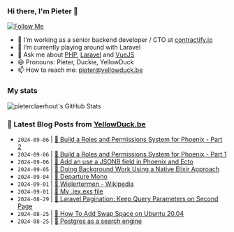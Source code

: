 ### Hi there, I'm Pieter 👋  
[![Follow Me](https://img.shields.io/github/followers/pieterclaerhout?label=Follow&style=social)](https://github.com/pieterclaerhout)

- 🏢 I'm working as a senior backend developer / CTO at [contractify.io](https://contractify.io)
- 🌱 I’m currently playing around with Laravel
- 💬 Ask me about [PHP](https://php.net), [Laravel](http://laravel.com) and [VueJS](https://vuejs.org)
- 😄 Pronouns: Pieter, Duckie, YellowDuck
- 📫 How to reach me: pieter@yellowduck.be

### My stats

![pieterclaerhout's GitHub Stats](https://github-readme-stats.vercel.app/api?username=pieterclaerhout&show_icons=true&count_private=true&line_height=40)

### 📩 Latest Blog Posts from [YellowDuck.be](https://www.yellowduck.be/)
<!-- BLOG-POST-LIST:START -->
- `2024-09-06` | [🔗 Build a Roles and Permissions System for Phoenix - Part 2](https://www.yellowduck.be/posts/build-a-roles-and-permissions-system-for-phoenix-part-2)  
- `2024-09-06` | [🔗 Build a Roles and Permissions System for Phoenix - Part 1](https://www.yellowduck.be/posts/build-a-roles-and-permissions-system-for-phoenix-part-1)  
- `2024-09-06` | [🔗 Add an use a JSONB field in Phoenix and Ecto](https://www.yellowduck.be/posts/add-an-use-a-jsonb-field-in-phoenix-and-ecto)  
- `2024-09-05` | [🔗 Doing Background Work Using a Native Elixir Approach](https://www.yellowduck.be/posts/doing-background-work-using-a-native-elixir-approach-appsignal-blog)  
- `2024-09-04` | [🔗 Departure Mono](https://www.yellowduck.be/posts/departure-mono)  
- `2024-09-01` | [🔗 Wielertermen - Wikipedia](https://www.yellowduck.be/posts/wielertermen-wikipedia)  
- `2024-09-01` | [🐥 My .iex.exs file](https://www.yellowduck.be/posts/my-iex-exs-file)  
- `2024-08-29` | [🔗 Laravel Pagination: Keep Query Parameters on Second Page](https://www.yellowduck.be/posts/laravel-pagination-keep-query-parameters-on-second-page)  
- `2024-08-25` | [🔗 How To Add Swap Space on Ubuntu 20.04](https://www.yellowduck.be/posts/how-to-add-swap-space-on-ubuntu-20-04-digitalocean)  
- `2024-08-25` | [🔗 Postgres as a search engine](https://www.yellowduck.be/posts/postgres-as-a-search-engine)  

<!-- BLOG-POST-LIST:END -->

